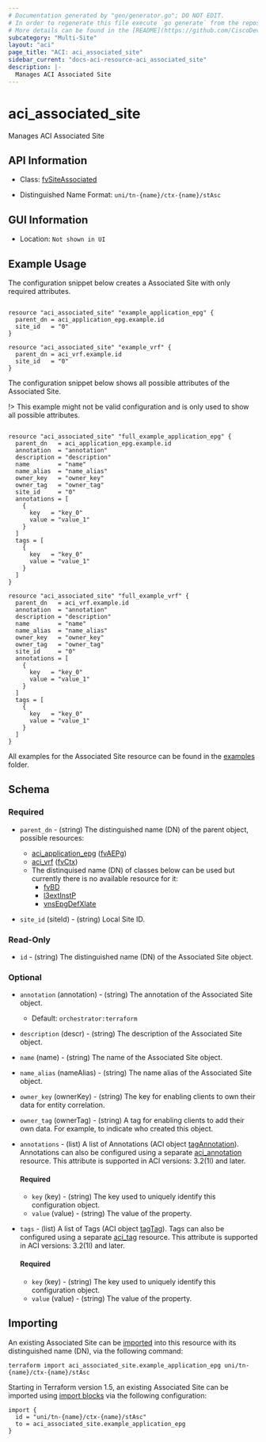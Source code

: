 ```yaml
---
# Documentation generated by "gen/generator.go"; DO NOT EDIT.
# In order to regenerate this file execute `go generate` from the repository root.
# More details can be found in the [README](https://github.com/CiscoDevNet/terraform-provider-aci/blob/master/README.md).
subcategory: "Multi-Site"
layout: "aci"
page_title: "ACI: aci_associated_site"
sidebar_current: "docs-aci-resource-aci_associated_site"
description: |-
  Manages ACI Associated Site
---
```


# aci_associated_site #

Manages ACI Associated Site



## API Information ##

* Class: [fvSiteAssociated](https://pubhub.devnetcloud.com/media/model-doc-latest/docs/app/index.html#/objects/fvSiteAssociated/overview)


* Distinguished Name Format: `uni/tn-{name}/ctx-{name}/stAsc`

## GUI Information ##

* Location: `Not shown in UI`

## Example Usage ##

The configuration snippet below creates a Associated Site with only required attributes.

```hcl

resource "aci_associated_site" "example_application_epg" {
  parent_dn = aci_application_epg.example.id
  site_id   = "0"
}

resource "aci_associated_site" "example_vrf" {
  parent_dn = aci_vrf.example.id
  site_id   = "0"
}

```
The configuration snippet below shows all possible attributes of the Associated Site.

!> This example might not be valid configuration and is only used to show all possible attributes.

```hcl

resource "aci_associated_site" "full_example_application_epg" {
  parent_dn   = aci_application_epg.example.id
  annotation  = "annotation"
  description = "description"
  name        = "name"
  name_alias  = "name_alias"
  owner_key   = "owner_key"
  owner_tag   = "owner_tag"
  site_id     = "0"
  annotations = [
    {
      key   = "key_0"
      value = "value_1"
    }
  ]
  tags = [
    {
      key   = "key_0"
      value = "value_1"
    }
  ]
}

resource "aci_associated_site" "full_example_vrf" {
  parent_dn   = aci_vrf.example.id
  annotation  = "annotation"
  description = "description"
  name        = "name"
  name_alias  = "name_alias"
  owner_key   = "owner_key"
  owner_tag   = "owner_tag"
  site_id     = "0"
  annotations = [
    {
      key   = "key_0"
      value = "value_1"
    }
  ]
  tags = [
    {
      key   = "key_0"
      value = "value_1"
    }
  ]
}

```

All examples for the Associated Site resource can be found in the [examples](https://github.com/CiscoDevNet/terraform-provider-aci/tree/master/examples/resources/aci_associated_site) folder.

## Schema ##

### Required ###

* `parent_dn` - (string) The distinguished name (DN) of the parent object, possible resources:
  - [aci_application_epg](https://registry.terraform.io/providers/CiscoDevNet/aci/latest/docs/resources/application_epg) ([fvAEPg](https://pubhub.devnetcloud.com/media/model-doc-latest/docs/app/index.html#/objects/fvAEPg/overview))
  - [aci_vrf](https://registry.terraform.io/providers/CiscoDevNet/aci/latest/docs/resources/vrf) ([fvCtx](https://pubhub.devnetcloud.com/media/model-doc-latest/docs/app/index.html#/objects/fvCtx/overview))
  - The distinquised name (DN) of classes below can be used but currently there is no available resource for it:
    - [fvBD](https://pubhub.devnetcloud.com/media/model-doc-latest/docs/app/index.html#/objects/fvBD/overview)
    - [l3extInstP](https://pubhub.devnetcloud.com/media/model-doc-latest/docs/app/index.html#/objects/l3extInstP/overview)
    - [vnsEpgDefXlate](https://pubhub.devnetcloud.com/media/model-doc-latest/docs/app/index.html#/objects/vnsEpgDefXlate/overview)

* `site_id` (siteId) - (string) Local Site ID.

### Read-Only ###

* `id` - (string) The distinguished name (DN) of the Associated Site object.

### Optional ###
  
* `annotation` (annotation) - (string) The annotation of the Associated Site object.
  - Default: `orchestrator:terraform`
* `description` (descr) - (string) The description of the Associated Site object.
* `name` (name) - (string) The name of the Associated Site object.
* `name_alias` (nameAlias) - (string) The name alias of the Associated Site object.
* `owner_key` (ownerKey) - (string) The key for enabling clients to own their data for entity correlation.
* `owner_tag` (ownerTag) - (string) A tag for enabling clients to add their own data. For example, to indicate who created this object.

* `annotations` - (list) A list of Annotations (ACI object [tagAnnotation](https://pubhub.devnetcloud.com/media/model-doc-latest/docs/app/index.html#/objects/tagAnnotation/overview)). Annotations can also be configured using a separate [aci_annotation](https://registry.terraform.io/providers/CiscoDevNet/aci/latest/docs/resources/annotation) resource. This attribute is supported in ACI versions: 3.2(1l) and later.
  
  #### Required ####
  
  * `key` (key) - (string) The key used to uniquely identify this configuration object.
  * `value` (value) - (string) The value of the property.

* `tags` - (list) A list of Tags (ACI object [tagTag](https://pubhub.devnetcloud.com/media/model-doc-latest/docs/app/index.html#/objects/tagTag/overview)). Tags can also be configured using a separate [aci_tag](https://registry.terraform.io/providers/CiscoDevNet/aci/latest/docs/resources/tag) resource. This attribute is supported in ACI versions: 3.2(1l) and later.
  
  #### Required ####
  
  * `key` (key) - (string) The key used to uniquely identify this configuration object.
  * `value` (value) - (string) The value of the property.

## Importing

An existing Associated Site can be [imported](https://www.terraform.io/docs/import/index.html) into this resource with its distinguished name (DN), via the following command:

```
terraform import aci_associated_site.example_application_epg uni/tn-{name}/ctx-{name}/stAsc
```

Starting in Terraform version 1.5, an existing Associated Site can be imported
using [import blocks](https://developer.hashicorp.com/terraform/language/import) via the following configuration:

```
import {
  id = "uni/tn-{name}/ctx-{name}/stAsc"
  to = aci_associated_site.example_application_epg
}
```
